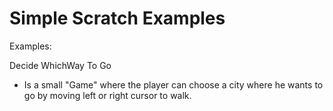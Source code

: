 Simple Scratch Examples
=======================

Examples:

Decide WhichWay To Go
- Is a small "Game" where the player can choose a city where he wants to go by moving left or right cursor to walk.
